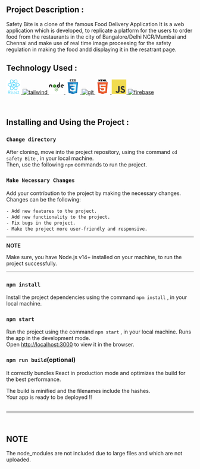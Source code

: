 

## Project Description :

 Safety Bite is a clone of the famous Food Delivery Application
It is a web application which is developed, to replicate a platform for the users to order food from the restaurants in the city of Bangalore/Delhi NCR/Mumbai and Chennai and make use of real time image proceesing for the safety regulation in making the food andd displaying it in the resatrant page.

## Technology Used :
<p align="left"><a href="https://reactjs.org/" target="_blank"> <img src="https://raw.githubusercontent.com/devicons/devicon/master/icons/react/react-original-wordmark.svg" alt="react" width="40" height="40"/> </a> <a href="https://tailwindcss.com/" target="_blank"> <img src="https://www.vectorlogo.zone/logos/tailwindcss/tailwindcss-icon.svg" alt="tailwind" width="40" height="40"/> </a> <a href="https://nodejs.org" target="_blank"> <img src="https://raw.githubusercontent.com/devicons/devicon/master/icons/nodejs/nodejs-original-wordmark.svg" alt="nodejs" width="40" height="40"/> </a><a href="https://www.w3schools.com/css/" target="_blank"> <img src="https://raw.githubusercontent.com/devicons/devicon/master/icons/css3/css3-original-wordmark.svg" alt="css3" width="40" height="40"/> </a> <a href="https://git-scm.com/" target="_blank"> <img src="https://www.vectorlogo.zone/logos/git-scm/git-scm-icon.svg" alt="git" width="40" height="40"/> </a> <a href="https://www.w3.org/html/" target="_blank"> <img src="https://raw.githubusercontent.com/devicons/devicon/master/icons/html5/html5-original-wordmark.svg" alt="html5" width="40" height="40"/> </a> <a href="https://developer.mozilla.org/en-US/docs/Web/JavaScript" target="_blank"> <img src="https://raw.githubusercontent.com/devicons/devicon/master/icons/javascript/javascript-original.svg" alt="javascript" width="40" height="40"/> </a><a href="https://firebase.google.com" target="_blank"><img src="https://cdn.jsdelivr.net/gh/devicons/devicon/icons/firebase/firebase-plain-wordmark.svg" alt="firebase" width="40" height="40"/></a>   </p><br>

## Installing and Using the Project : 

### `Change directory`
After cloning, move into the project repository, using the command `cd safety Bite` , in your local machine.<br>
Then, use the following `npm` commands to run the project.

### `Make Necessary Changes`
Add your contribution to the project by making the necessary changes.<br/>
Changes can be the following:
    
    - Add new features to the project.
    - Add new functionality to the project.
    - Fix bugs in the project.
    - Make the project more user-friendly and responsive.

---
**NOTE**

Make sure, you have Node.js v14+ installed on your machine, to run the project successfully.

---

### `npm install`
Install the project dependencies using the command `npm install` , in your local machine.<br>

### `npm start`
Run the project using the command `npm start` , in your local machine.
Runs the app in the development mode.\
Open [http://localhost:3000](http://localhost:3000) to view it in the browser.

### `npm run build`(optional)
It correctly bundles React in production mode and optimizes the build for the best performance.

The build is minified and the filenames include the hashes.\
Your app is ready to be deployed !!<br/>
<br/>
<hr/>
<br>

## NOTE
The node_modules are not included due to large files and
which are not uploaded.
